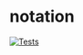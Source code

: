 # notation

[![Tests](https://github.com/hoffa/notation/actions/workflows/build.yml/badge.svg)](https://github.com/hoffa/notation/actions/workflows/build.yml)
